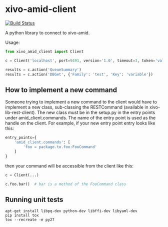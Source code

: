 # xivo-amid-client

[![Build Status](https://travis-ci.org/xivo-pbx/xivo-amid-client.svg?branch=master)](https://travis-ci.org/xivo-pbx/xivo-amid-client)

A python library to connect to xivo-amid.

Usage:

```python
from xivo_amid_client import Client

c = Client('localhost', port=9491, version='1.0', timeout=3, token='valid-token')

results = c.action('QueueSummary')
results = c.action('DBGet', {'Family': 'test', 'Key': 'variable'})
```


## How to implement a new command

Someone trying to implement a new command to the client would have to implement
a new class, sub-classing the RESTCommand (available in
xivo-lib-rest-client). The new class must be in the setup.py in the entry points
under amid_client.commands. The name of the entry point is used as the handle on
the client. For example, if your new entry point entry looks like this:

```python
entry_points={
    'amid_client.commands': [
        'foo = package.to.foo:FooCommand'
    ]
}
```

then your command will be accessible from the client like this:

```python
c = Client(...)

c.foo.bar()  # bar is a method of the FooCommand class
```


Running unit tests
------------------

```
apt-get install libpq-dev python-dev libffi-dev libyaml-dev
pip install tox
tox --recreate -e py27
```
